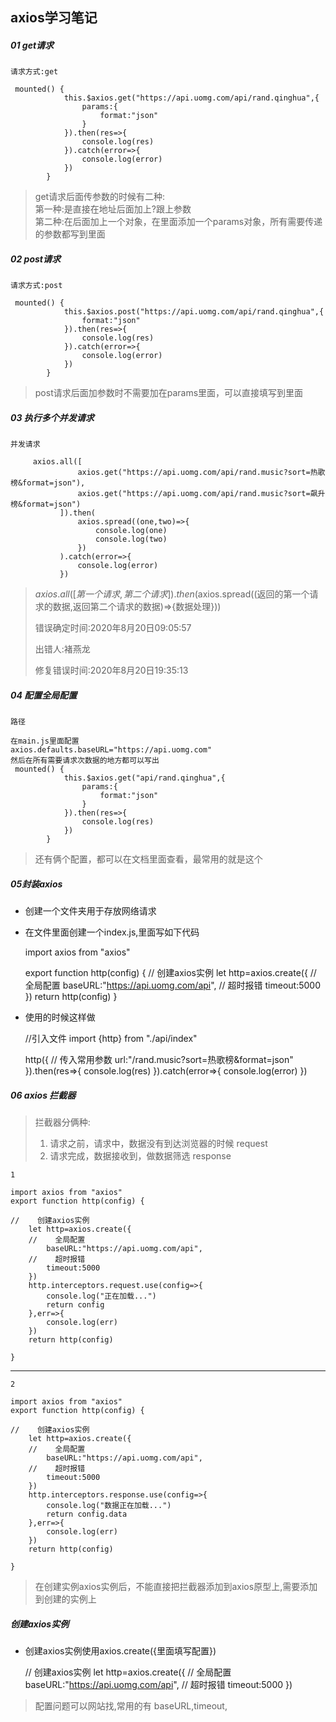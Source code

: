 ## axios学习笔记  

##### 01 get请求

`请求方式:get`  

     mounted() {
                this.$axios.get("https://api.uomg.com/api/rand.qinghua",{
                    params:{
                        format:"json"
                    }
                }).then(res=>{
                    console.log(res)
                }).catch(error=>{
                    console.log(error)
                })
            }
  
>get请求后面传参数的时候有二种:  
>第一种:是直接在地址后面加上?跟上参数  
>第二种:在后面加上一个对象，在里面添加一个params对象，所有需要传递的参数都写到里面
           
#####  02 post请求

`请求方式:post`  

     mounted() {
                this.$axios.post("https://api.uomg.com/api/rand.qinghua",{
                    format:"json"
                }).then(res=>{
                    console.log(res)
                }).catch(error=>{
                    console.log(error)
                })
            }
           
>post请求后面加参数时不需要加在params里面，可以直接填写到里面           
           
#####  03 执行多个并发请求

`并发请求`

         axios.all([
                   axios.get("https://api.uomg.com/api/rand.music?sort=热歌榜&format=json"),
                   axios.get("https://api.uomg.com/api/rand.music?sort=飙升榜&format=json")
               ]).then(
                   axios.spread((one,two)=>{
                       console.log(one)
                       console.log(two)
                   })
               ).catch(error=>{
                   console.log(error)
               })

>$axios.all([第一个请求,第二个请求]).then($axios.spread((返回的第一个请求的数据,返回第二个请求的数据)=>{数据处理}))  
>
>错误确定时间:2020年8月20日09:05:57  
>
>出错人:褚燕龙  
>
>修复错误时间:2020年8月20日19:35:13 

#####  04 配置全局配置

`路径`  

    在main.js里面配置  
    axios.defaults.baseURL="https://api.uomg.com"  
    然后在所有需要请求次数据的地方都可以写出  
     mounted() {
                this.$axios.get("api/rand.qinghua",{
                    params:{
                        format:"json"
                    }
                }).then(res=>{
                    console.log(res)
                })
            }
 
>还有俩个配置，都可以在文档里面查看，最常用的就是这个

#####  05封装axios 

+ 创建一个文件夹用于存放网络请求
+ 在文件里面创建一个index.js,里面写如下代码


    import axios from "axios"
    
    export function http(config) {
    //    创建axios实例
        let http=axios.create({
        //    全局配置
            baseURL:"https://api.uomg.com/api",
        //    超时报错
            timeout:5000
        })
        return http(config)
    }
   
+ 使用的时候这样做


    //引入文件
    import {http} from "./api/index"
    
    http({
    //    传入常用参数
        url:"/rand.music?sort=热歌榜&format=json"
    }).then(res=>{
        console.log(res)
    }).catch(error=>{
        console.log(error)
    })

#####  06 axios 拦截器

>拦截器分俩种:  
>1. 请求之前，请求中，数据没有到达浏览器的时候 request
>2. 请求完成，数据接收到，做数据筛选  response

`1`  

    import axios from "axios"
    export function http(config) {
    
    //    创建axios实例
        let http=axios.create({
        //    全局配置
            baseURL:"https://api.uomg.com/api",
        //    超时报错
            timeout:5000
        })
        http.interceptors.request.use(config=>{
            console.log("正在加载...")
            return config
        },err=>{
            console.log(err)
        })
        return http(config)
    
    }
--------------------------------
`2`  

    import axios from "axios"
    export function http(config) {
    
    //    创建axios实例
        let http=axios.create({
        //    全局配置
            baseURL:"https://api.uomg.com/api",
        //    超时报错
            timeout:5000
        })
        http.interceptors.response.use(config=>{
            console.log("数据正在加载...")
            return config.data
        },err=>{
            console.log(err)
        })
        return http(config)
    
    }
   
>在创建实例axios实例后，不能直接把拦截器添加到axios原型上,需要添加到创建的实例上  

##### 创建axios实例

+ 创建axios实例使用axios.create({里面填写配置})


    //    创建axios实例
        let http=axios.create({
        //    全局配置
            baseURL:"https://api.uomg.com/api",
        //    超时报错
            timeout:5000
        })

>配置问题可以网站找,常用的有 baseURL,timeout,





    

           

   
   
